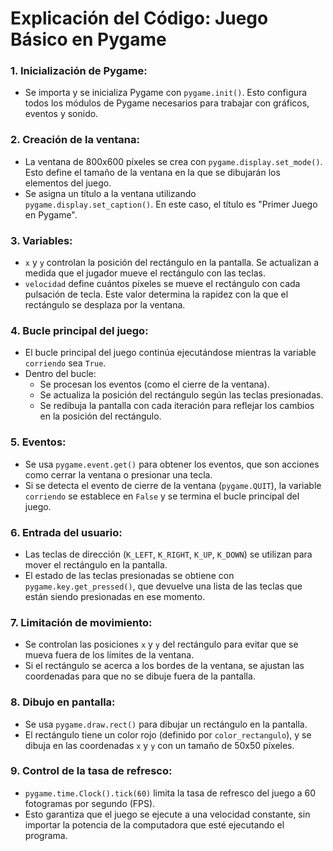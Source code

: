 # Explicación del Código: Juego Básico en Pygame

### 1. **Inicialización de Pygame:**
   - Se importa y se inicializa Pygame con `pygame.init()`. Esto configura todos los módulos de Pygame necesarios para trabajar con gráficos, eventos y sonido.

### 2. **Creación de la ventana:**
   - La ventana de 800x600 píxeles se crea con `pygame.display.set_mode()`. Esto define el tamaño de la ventana en la que se dibujarán los elementos del juego.
   - Se asigna un título a la ventana utilizando `pygame.display.set_caption()`. En este caso, el título es "Primer Juego en Pygame".

### 3. **Variables:**
   - `x` y `y` controlan la posición del rectángulo en la pantalla. Se actualizan a medida que el jugador mueve el rectángulo con las teclas.
   - `velocidad` define cuántos píxeles se mueve el rectángulo con cada pulsación de tecla. Este valor determina la rapidez con la que el rectángulo se desplaza por la ventana.

### 4. **Bucle principal del juego:**
   - El bucle principal del juego continúa ejecutándose mientras la variable `corriendo` sea `True`. 
   - Dentro del bucle:
     - Se procesan los eventos (como el cierre de la ventana).
     - Se actualiza la posición del rectángulo según las teclas presionadas.
     - Se redibuja la pantalla con cada iteración para reflejar los cambios en la posición del rectángulo.

### 5. **Eventos:**
   - Se usa `pygame.event.get()` para obtener los eventos, que son acciones como cerrar la ventana o presionar una tecla.
   - Si se detecta el evento de cierre de la ventana (`pygame.QUIT`), la variable `corriendo` se establece en `False` y se termina el bucle principal del juego.

### 6. **Entrada del usuario:**
   - Las teclas de dirección (`K_LEFT`, `K_RIGHT`, `K_UP`, `K_DOWN`) se utilizan para mover el rectángulo en la pantalla.
   - El estado de las teclas presionadas se obtiene con `pygame.key.get_pressed()`, que devuelve una lista de las teclas que están siendo presionadas en ese momento.

### 7. **Limitación de movimiento:**
   - Se controlan las posiciones `x` y `y` del rectángulo para evitar que se mueva fuera de los límites de la ventana.
   - Si el rectángulo se acerca a los bordes de la ventana, se ajustan las coordenadas para que no se dibuje fuera de la pantalla.

### 8. **Dibujo en pantalla:**
   - Se usa `pygame.draw.rect()` para dibujar un rectángulo en la pantalla. 
   - El rectángulo tiene un color rojo (definido por `color_rectangulo`), y se dibuja en las coordenadas `x` y `y` con un tamaño de 50x50 píxeles.

### 9. **Control de la tasa de refresco:**
   - `pygame.time.Clock().tick(60)` limita la tasa de refresco del juego a 60 fotogramas por segundo (FPS).
   - Esto garantiza que el juego se ejecute a una velocidad constante, sin importar la potencia de la computadora que esté ejecutando el programa.
